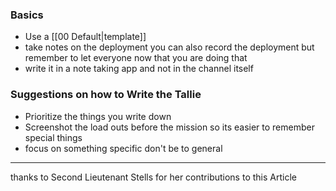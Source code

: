 ### Basics 
- Use a [[00 Default|template]]
- take notes on the deployment you can also record the deployment but remember to let everyone now that you are doing that 
- write it in a note taking app and not in the channel itself

### Suggestions on how to Write the Tallie
- Prioritize the things you write down 
- Screenshot the load outs before the mission so its easier to remember special things 
- focus on something specific don't be to general

****
thanks to Second Lieutenant Stells for her contributions to this Article